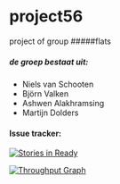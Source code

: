 ﻿# project56
project of group #####flats

##### de groep bestaat uit:
- Niels van Schooten
- Björn Valken
- Ashwen Alakhramsing
- Martijn Dolders


#### Issue tracker:
[![Stories in Ready](https://badge.waffle.io/HeadhunterXamd/project56.png?label=ready&title=Ready)](https://waffle.io/HeadhunterXamd/project56) 

[![Throughput Graph](https://graphs.waffle.io/HeadhunterXamd/project56/throughput.svg)](https://waffle.io/HeadhunterXamd/project56/metrics)
